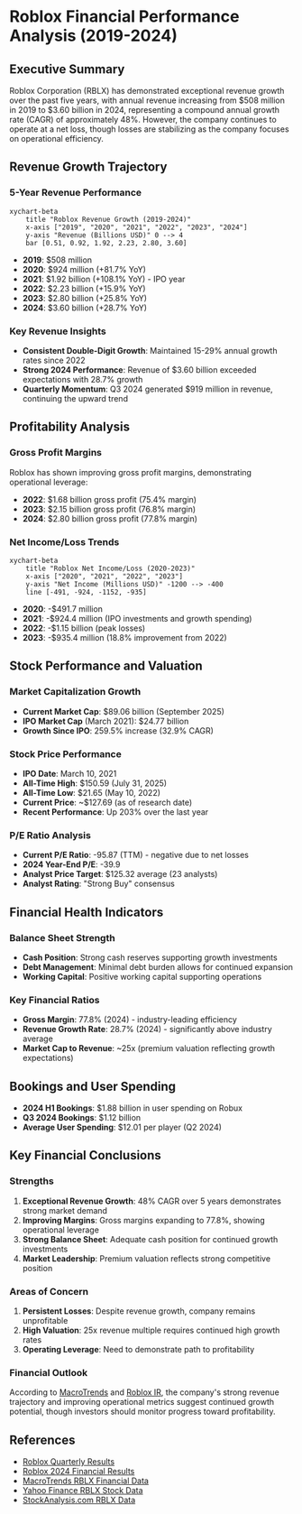 # Roblox Financial Performance Analysis (2019-2024)

## Executive Summary

Roblox Corporation (RBLX) has demonstrated exceptional revenue growth over the past five years, with annual revenue increasing from $508 million in 2019 to $3.60 billion in 2024, representing a compound annual growth rate (CAGR) of approximately 48%. However, the company continues to operate at a net loss, though losses are stabilizing as the company focuses on operational efficiency.

## Revenue Growth Trajectory

### 5-Year Revenue Performance
```mermaid
xychart-beta
    title "Roblox Revenue Growth (2019-2024)"
    x-axis ["2019", "2020", "2021", "2022", "2023", "2024"]
    y-axis "Revenue (Billions USD)" 0 --> 4
    bar [0.51, 0.92, 1.92, 2.23, 2.80, 3.60]
```

- **2019**: $508 million
- **2020**: $924 million (+81.7% YoY)
- **2021**: $1.92 billion (+108.1% YoY) - IPO year
- **2022**: $2.23 billion (+15.9% YoY)
- **2023**: $2.80 billion (+25.8% YoY)
- **2024**: $3.60 billion (+28.7% YoY)

### Key Revenue Insights
- **Consistent Double-Digit Growth**: Maintained 15-29% annual growth rates since 2022
- **Strong 2024 Performance**: Revenue of $3.60 billion exceeded expectations with 28.7% growth
- **Quarterly Momentum**: Q3 2024 generated $919 million in revenue, continuing the upward trend

## Profitability Analysis

### Gross Profit Margins
Roblox has shown improving gross profit margins, demonstrating operational leverage:

- **2022**: $1.68 billion gross profit (75.4% margin)
- **2023**: $2.15 billion gross profit (76.8% margin) 
- **2024**: $2.80 billion gross profit (77.8% margin)

### Net Income/Loss Trends
```mermaid
xychart-beta
    title "Roblox Net Income/Loss (2020-2023)"
    x-axis ["2020", "2021", "2022", "2023"]
    y-axis "Net Income (Millions USD)" -1200 --> -400
    line [-491, -924, -1152, -935]
```

- **2020**: -$491.7 million
- **2021**: -$924.4 million (IPO investments and growth spending)
- **2022**: -$1.15 billion (peak losses)
- **2023**: -$935.4 million (18.8% improvement from 2022)

## Stock Performance and Valuation

### Market Capitalization Growth
- **Current Market Cap**: $89.06 billion (September 2025)
- **IPO Market Cap** (March 2021): $24.77 billion
- **Growth Since IPO**: 259.5% increase (32.9% CAGR)

### Stock Price Performance
- **IPO Date**: March 10, 2021
- **All-Time High**: $150.59 (July 31, 2025)
- **All-Time Low**: $21.65 (May 10, 2022)
- **Current Price**: ~$127.69 (as of research date)
- **Recent Performance**: Up 203% over the last year

### P/E Ratio Analysis
- **Current P/E Ratio**: -95.87 (TTM) - negative due to net losses
- **2024 Year-End P/E**: -39.9
- **Analyst Price Target**: $125.32 average (23 analysts)
- **Analyst Rating**: "Strong Buy" consensus

## Financial Health Indicators

### Balance Sheet Strength
- **Cash Position**: Strong cash reserves supporting growth investments
- **Debt Management**: Minimal debt burden allows for continued expansion
- **Working Capital**: Positive working capital supporting operations

### Key Financial Ratios
- **Gross Margin**: 77.8% (2024) - industry-leading efficiency
- **Revenue Growth Rate**: 28.7% (2024) - significantly above industry average
- **Market Cap to Revenue**: ~25x (premium valuation reflecting growth expectations)

## Bookings and User Spending
- **2024 H1 Bookings**: $1.88 billion in user spending on Robux
- **Q3 2024 Bookings**: $1.12 billion 
- **Average User Spending**: $12.01 per player (Q2 2024)

## Key Financial Conclusions

### Strengths
1. **Exceptional Revenue Growth**: 48% CAGR over 5 years demonstrates strong market demand
2. **Improving Margins**: Gross margins expanding to 77.8%, showing operational leverage
3. **Strong Balance Sheet**: Adequate cash position for continued growth investments
4. **Market Leadership**: Premium valuation reflects strong competitive position

### Areas of Concern
1. **Persistent Losses**: Despite revenue growth, company remains unprofitable
2. **High Valuation**: 25x revenue multiple requires continued high growth rates
3. **Operating Leverage**: Need to demonstrate path to profitability

### Financial Outlook
According to [MacroTrends](https://www.macrotrends.net/stocks/charts/RBLX/roblox/revenue) and [Roblox IR](https://ir.roblox.com/financials/quarterly-results/default.aspx), the company's strong revenue trajectory and improving operational metrics suggest continued growth potential, though investors should monitor progress toward profitability.

## References
- [Roblox Quarterly Results](https://ir.roblox.com/financials/quarterly-results/default.aspx)
- [Roblox 2024 Financial Results](https://ir.roblox.com/news/news-details/2025/Roblox-Reports-Fourth-Quarter-and-Full-Year-2024-Financial-Results/default.aspx)
- [MacroTrends RBLX Financial Data](https://www.macrotrends.net/stocks/charts/RBLX/roblox/revenue)
- [Yahoo Finance RBLX Stock Data](https://finance.yahoo.com/quote/RBLX/)
- [StockAnalysis.com RBLX Data](https://stockanalysis.com/stocks/rblx/revenue/)